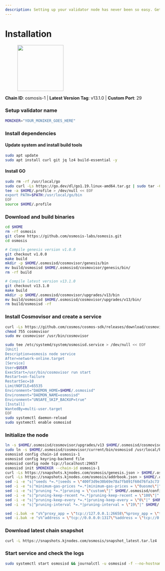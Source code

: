 ```yaml
---
description: Setting up your validator node has never been so easy. Get your validator running in minutes by following step by step instructions.
---
```


# Installation

<figure><img src="https://raw.githubusercontent.com/kj89/testnet_manuals/main/pingpub/logos/osmosis.png" width="150" alt=""><figcaption></figcaption></figure>

**Chain ID**: osmosis-1 | **Latest Version Tag**: v13.1.0 | **Custom Port**: 29

### Setup validator name

```bash
MONIKER="YOUR_MONIKER_GOES_HERE"
```

### Install dependencies

#### Update system and install build tools

```bash
sudo apt update
sudo apt install curl git jq lz4 build-essential -y
```

#### Install GO

```bash
sudo rm -rf /usr/local/go
sudo curl -Ls https://go.dev/dl/go1.19.linux-amd64.tar.gz | sudo tar -C /usr/local -xz
tee -a $HOME/.profile > /dev/null << EOF
export PATH=$PATH:/usr/local/go/bin
EOF
source $HOME/.profile
```

### Download and build binaries

```bash
cd $HOME
rm -rf osmosis
git clone https://github.com/osmosis-labs/osmosis.git
cd osmosis

# Compile genesis version v1.0.0
git checkout v1.0.0
make build
mkdir -p $HOME/.osmosisd/cosmovisor/genesis/bin
mv build/osmosisd $HOME/.osmosisd/cosmovisor/genesis/bin/
rm -rf build

# Compile latest version v13.1.0
git checkout v13.1.0
make build
mkdir -p $HOME/.osmosisd/cosmovisor/upgrades/v13/bin
mv build/osmosisd $HOME/.osmosisd/cosmovisor/upgrades/v13/bin/
rm build/osmosisd -rf
```

### Install Cosmovisor and create a service

```bash
curl -Ls https://github.com/cosmos/cosmos-sdk/releases/download/cosmovisor%2Fv1.3.0/cosmovisor-v1.3.0-linux-amd64.tar.gz | tar xz
chmod 755 cosmovisor
sudo mv cosmovisor /usr/bin/cosmovisor

sudo tee /etc/systemd/system/osmosisd.service > /dev/null << EOF
[Unit]
Description=osmosis node service
After=network-online.target
[Service]
User=$USER
ExecStart=/usr/bin/cosmovisor run start
Restart=on-failure
RestartSec=10
LimitNOFILE=65535
Environment="DAEMON_HOME=$HOME/.osmosisd"
Environment="DAEMON_NAME=osmosisd"
Environment="UNSAFE_SKIP_BACKUP=true"
[Install]
WantedBy=multi-user.target
EOF
sudo systemctl daemon-reload
sudo systemctl enable osmosisd
```

### Initialize the node

```bash
ln -s $HOME/.osmosisd/cosmovisor/upgrades/v13 $HOME/.osmosisd/cosmovisor/current
sudo ln -s $HOME/.osmosisd/cosmovisor/current/bin/osmosisd /usr/local/bin/osmosisd
osmosisd config chain-id osmosis-1
osmosisd config keyring-backend file
osmosisd config node tcp://localhost:29657
osmosisd init $MONIKER --chain-id osmosis-1
curl -Ls https://snapshots.kjnodes.com/osmosis/genesis.json > $HOME/.osmosisd/config/genesis.json
curl -Ls https://snapshots.kjnodes.com/osmosis/addrbook.json > $HOME/.osmosisd/config/addrbook.json
sed -i -e "s|^seeds *=.*|seeds = \"400f3d9e30b69e78a7fb891f60d76fa3c73f0ecc@osmosis.rpc.kjnodes.com:29659\"|" $HOME/.osmosisd/config/config.toml
sed -i -e "s|^minimum-gas-prices *=.*|minimum-gas-prices = \"0uosmo\"|" $HOME/.osmosisd/config/app.toml
sed -i -e "s|^pruning *=.*|pruning = \"custom\"|" $HOME/.osmosisd/config/app.toml
sed -i -e "s|^pruning-keep-recent *=.*|pruning-keep-recent = \"100\"|" $HOME/.osmosisd/config/app.toml
sed -i -e "s|^pruning-keep-every *=.*|pruning-keep-every = \"0\"|" $HOME/.osmosisd/config/app.toml
sed -i -e "s|^pruning-interval *=.*|pruning-interval = \"19\"|" $HOME/.osmosisd/config/app.toml

sed -i.bak -e "s%^proxy_app = \"tcp://127.0.0.1:26658\"%proxy_app = \"tcp://127.0.0.1:29658\"%; s%^laddr = \"tcp://127.0.0.1:26657\"%laddr = \"tcp://127.0.0.1:29657\"%; s%^pprof_laddr = \"localhost:6060\"%pprof_laddr = \"localhost:29060\"%; s%^laddr = \"tcp://0.0.0.0:26656\"%laddr = \"tcp://0.0.0.0:29656\"%; s%^prometheus_listen_addr = \":26660\"%prometheus_listen_addr = \":29660\"%" $HOME/.osmosisd/config/config.toml
sed -i.bak -e "s%^address = \"tcp://0.0.0.0:1317\"%address = \"tcp://0.0.0.0:29317\"%; s%^address = \":8080\"%address = \":29080\"%; s%^address = \"0.0.0.0:9090\"%address = \"0.0.0.0:29090\"%; s%^address = \"0.0.0.0:9091\"%address = \"0.0.0.0:29091\"%; s%^address = \"0.0.0.0:8545\"%address = \"0.0.0.0:29545\"%; s%^ws-address = \"0.0.0.0:8546\"%ws-address = \"0.0.0.0:29546\"%" $HOME/.osmosisd/config/app.toml
```

### Download latest chain snapshot

```bash
curl -L https://snapshots.kjnodes.com/osmosis/snapshot_latest.tar.lz4 | lz4 -dc - | tar -xf - -C $HOME/.osmosisd
```

### Start service and check the logs

```bash
sudo systemctl start osmosisd && journalctl -u osmosisd -f --no-hostname -o cat
```
